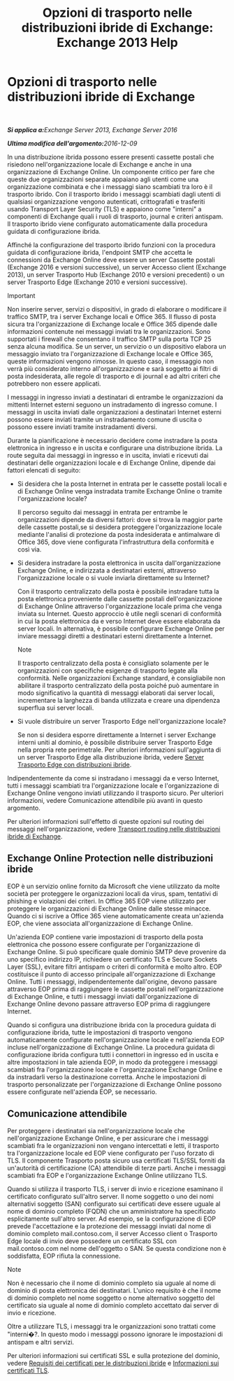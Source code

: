 ﻿---
title: 'Opzioni di trasporto nelle distribuzioni ibride di Exchange: Exchange 2013 Help'
TOCTitle: Opzioni di trasporto nelle distribuzioni ibride di Exchange
ms:assetid: da605a78-5429-4de8-8b04-bc4c45a41ba1
ms:mtpsurl: https://technet.microsoft.com/it-it/library/JJ659055(v=EXCHG.150)
ms:contentKeyID: 50482159
ms.date: 01/10/2018
mtps_version: v=EXCHG.150
ms.translationtype: HT
---

# Opzioni di trasporto nelle distribuzioni ibride di Exchange

 

_<strong>Si applica a:</strong>Exchange Server 2013, Exchange Server 2016_

_<strong>Ultima modifica dell'argomento:</strong>2016-12-09_

In una distribuzione ibrida possono essere presenti cassette postali che risiedono nell'organizzazione locale di Exchange e anche in una organizzazione di Exchange Online. Un componente critico per fare che queste due organizzazioni separate appaiano agli utenti come una organizzazione combinata e che i messaggi siano scambiati tra loro è il trasporto ibrido. Con il trasporto ibrido i messaggi scambiati dagli utenti di qualsiasi organizzazione vengono autenticati, crittografati e trasferiti usando Transport Layer Security (TLS) e appaiono come "interni" a componenti di Exchange quali i ruoli di trasporto, journal e criteri antispam. Il trasporto ibrido viene configurato automaticamente dalla procedura guidata di configurazione ibrida.

Affinché la configurazione del trasporto ibrido funzioni con la procedura guidata di configurazione ibrida, l'endpoint SMTP che accetta le connessioni da Exchange Online deve essere un server Cassette postali (Exchange 2016 e versioni successive), un server Accesso client (Exchange 2013), un server Trasporto Hub (Exchange 2010 e versioni precedenti) o un server Trasporto Edge (Exchange 2010 e versioni successive).


> [!IMPORTANT]
> Non inserire server, servizi o dispositivi, in grado di elaborare o modificare il traffico SMTP, tra i server Exchange locali e Office 365. Il flusso di posta sicura tra l'organizzazione di Exchange locale e Office 365 dipende dalle informazioni contenute nei messaggi inviati tra le organizzazioni. Sono supportati i firewall che consentano il traffico SMTP sulla porta TCP 25 senza alcuna modifica. Se un server, un servizio o un dispositivo elabora un messaggio inviato tra l'organizzazione di Exchange locale e Office 365, queste informazioni vengono rimosse. In questo caso, il messaggio non verrà più considerato interno all'organizzazione e sarà soggetto ai filtri di posta indesiderata, alle regole di trasporto e di journal e ad altri criteri che potrebbero non essere applicati.



I messaggi in ingresso inviati a destinatari di entrambe le organizzazioni da mittenti Internet esterni seguono un instradamento di ingresso comune. I messaggi in uscita inviati dalle organizzazioni a destinatari Internet esterni possono essere inviati tramite un instradamento comune di uscita o possono essere inviati tramite instradamenti diversi.

Durante la pianificazione è necessario decidere come instradare la posta elettronica in ingresso e in uscita e configurare una distribuzione ibrida. La route seguita dai messaggi in ingresso e in uscita, inviati e ricevuti dai destinatari delle organizzazioni locale e di Exchange Online, dipende dai fattori elencati di seguito:

  - Si desidera che la posta Internet in entrata per le cassette postali locali e di Exchange Online venga instradata tramite Exchange Online o tramite l'organizzazione locale?
    
    Il percorso seguito dai messaggi in entrata per entrambe le organizzazioni dipende da diversi fattori: dove si trova la maggior parte delle cassette postali,se si desidera proteggere l'organizzazione locale mediante l'analisi di protezione da posta indesiderata e antimalware di Office 365, dove viene configurata l'infrastruttura della conformità e così via.

  - Si desidera instradare la posta elettronica in uscita dall'organizzazione Exchange Online, e indirizzata a destinatari esterni, attraverso l'organizzazione locale o si vuole inviarla direttamente su Internet?
    
    Con il trasporto centralizzato della posta è possibile instradare tutta la posta elettronica proveniente dalle cassette postali dell'organizzazione di Exchange Online attraverso l'organizzazione locale prima che venga inviata su Internet. Questo approccio è utile negli scenari di conformità in cui la posta elettronica da e verso Internet deve essere elaborata da server locali. In alternativa, è possibile configurare Exchange Online per inviare messaggi diretti a destinatari esterni direttamente a Internet.
    

    > [!NOTE]
    > Il trasporto centralizzato della posta è consigliato solamente per le organizzazioni con specifiche esigenze di trasporto legate alla conformità. Nelle organizzazioni Exchange standard, è consigliabile non abilitare il trasporto centralizzato della posta poiché può aumentare in modo significativo la quantità di messaggi elaborati dai server locali, incrementare la larghezza di banda utilizzata e creare una dipendenza superflua sui server locali.



  - Si vuole distribuire un server Trasporto Edge nell'organizzazione locale?
    
    Se non si desidera esporre direttamente a Internet i server Exchange interni uniti al dominio, è possibile distribuire server Trasporto Edge nella propria rete perimetrale. Per ulteriori informazioni sull'aggiunta di un server Trasporto Edge alla distribuzione ibrida, vedere [Server Trasporto Edge con distribuzioni ibride](edge-transport-servers-with-hybrid-deployments-exchange-2013-help.md).

Indipendentemente da come si instradano i messaggi da e verso Internet, tutti i messaggi scambiati tra l'organizzazione locale e l'organizzazione di Exchange Online vengono inviati utilizzando il trasporto sicuro. Per ulteriori informazioni, vedere Comunicazione attendibile più avanti in questo argomento.

Per ulteriori informazioni sull'effetto di queste opzioni sul routing dei messaggi nell'organizzazione, vedere [Transport routing nelle distribuzioni ibride di Exchange](transport-routing-in-exchange-hybrid-deployments-exchange-2013-help.md).

## Exchange Online Protection nelle distribuzioni ibride

EOP è un servizio online fornito da Microsoft che viene utilizzato da molte società per proteggere le organizzazioni locali da virus, spam, tentativi di phishing e violazioni dei criteri. In Office 365 EOP viene utilizzato per proteggere le organizzazioni di Exchange Online dalle stesse minacce. Quando ci si iscrive a Office 365 viene automaticamente creata un'azienda EOP, che viene associata all'organizzazione di Exchange Online.

Un'azienda EOP contiene varie impostazioni di trasporto della posta elettronica che possono essere configurate per l'organizzazione di Exchange Online. Si può specificare quale dominio SMTP deve provenire da uno specifico indirizzo IP, richiedere un certificato TLS e Secure Sockets Layer (SSL), evitare filtri antispam o criteri di conformità e molto altro. EOP costituisce il punto di accesso principale all'organizzazione di Exchange Online. Tutti i messaggi, indipendentemente dall'origine, devono passare attraverso EOP prima di raggiungere le cassette postali nell'organizzazione di Exchange Online, e tutti i messaggi inviati dall'organizzazione di Exchange Online devono passare attraverso EOP prima di raggiungere Internet.

Quando si configura una distribuzione ibrida con la procedura guidata di configurazione ibrida, tutte le impostazioni di trasporto vengono automaticamente configurate nell'organizzazione locale e nell'azienda EOP incluse nell'organizzazione di Exchange Online. La procedura guidata di configurazione ibrida configura tutti i connettori in ingresso ed in uscita e altre impostazioni in tale azienda EOP, in modo da proteggere i messaggi scambiati fra l'organizzazione locale e l'organizzazione Exchange Online e da instradarli verso la destinazione corretta. Anche le impostazioni di trasporto personalizzate per l'organizzazione di Exchange Online possono essere configurate nell'azienda EOP, se necessario.

## Comunicazione attendibile

Per proteggere i destinatari sia nell'organizzazione locale che nell'organizzazione Exchange Online, e per assicurare che i messaggi scambiati fra le organizzazioni non vengano intercettati e letti, il trasporto tra l'organizzazione locale ed EOP viene configurato per l'uso forzato di TLS. Il componente Trasporto posta sicuro usa certificati TLS/SSL forniti da un'autorità di certificazione (CA) attendibile di terze parti. Anche i messaggi scambiati fra EOP e l'organizzazione Exchange Online utilizzano TLS.

Quando si utilizza il trasporto TLS, i server di invio e ricezione esaminano il certificato configurato sull'altro server. Il nome soggetto o uno dei nomi alternativi soggetto (SAN) configurato sui certificati deve essere uguale al nome di dominio completo (FQDN) che un amministratore ha specificato esplicitamente sull'altro server. Ad esempio, se la configurazione di EOP prevede l'accettazione e la protezione dei messaggi inviati dal nome di dominio completo mail.contoso.com, il server Accesso client o Trasporto Edge locale di invio deve possedere un certificato SSL con mail.contoso.com nel nome dell'oggetto o SAN. Se questa condizione non è soddisfatta, EOP rifiuta la connessione.


> [!NOTE]
> Non è necessario che il nome di dominio completo sia uguale al nome di dominio di posta elettronica dei destinatari. L'unico requisito è che il nome di dominio completo nel nome soggetto o nome alternativo soggetto del certificato sia uguale al nome di dominio completo accettato dai server di invio e ricezione.



Oltre a utilizzare TLS, i messaggi tra le organizzazioni sono trattati come "interni�?. In questo modo i messaggi possono ignorare le impostazioni di antispam e altri servizi.

Per ulteriori informazioni sui certificati SSL e sulla protezione del dominio, vedere [Requisiti dei certificati per le distribuzioni ibride](certificate-requirements-for-hybrid-deployments-exchange-2013-help.md) e [Informazioni sui certificati TLS](http://go.microsoft.com/fwlink/p/?linkid=187237).

